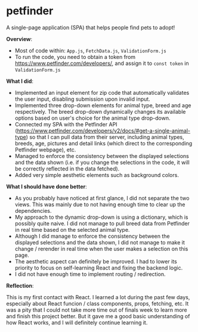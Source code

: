 # petfinder
A single-page application (SPA) that helps people find pets to adopt!

**Overview**:
- Most of code within: ```App.js```, ```FetchData.js```, ```ValidationForm.js```
- To run the code, you need to obtain a token from https://www.petfinder.com/developers/, and assign it to ```const token``` in ```ValidationForm.js```

**What I did**:
- Implemented an input element for zip code that automatically validates the user input, disabling submission upon invalid input.
- Implemented three drop-down elements for animal type, breed and age respectively. The breed drop-down dynamically changes its available options based on user's choice for the animal type drop-down.
- Connected my SPA with the Petfinder API (https://www.petfinder.com/developers/v2/docs/#get-a-single-animal-type) so that I can pull data from their server, including animal types, breeds, age, pictures and detail links (which direct to the corresponding Petfinder webpage), etc.
- Managed to enforce the consistency between the displayed selections and the data shown (i.e. if you change the selections in the code, it will be correctly reflected in the data fetched).
- Added very simple aesthetic elements such as background colors.


**What I should have done better**:
- As you probably have noticed at first glance, I did not separate the two views. This was mainly due to not having enough time to clear up the dependencies.
- My approach to the dynamic drop-down is using a dictionary, which is possibly quite naive. I did not manage to pull breed data from Petfinder in real time based on the selected animal type.
- Although I did manage to enforce the consistency between the displayed selections and the data shown, I did not manage to make it change / rerender in real time when the user makes a selection on this page. 
- The aesthetic aspect can definitely be improved. I had to lower its priority to focus on self-learning React and fixing the backend logic.
- I did not have enough time to implement routing / redirection.

**Reflection**:

This is my first contact with React. I learned a lot during the past few days, especially about React funcion / class components, props, fetching, etc. It was a pity that I could not take more time out of finals week to learn more and finish this project better. But it gave me a good basic understanding of how React works, and I will definitely continue learning it.
